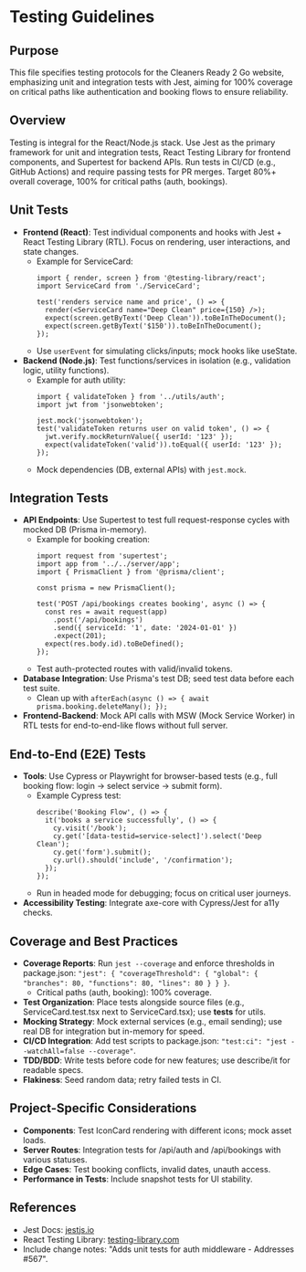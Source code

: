 # Testing Guidelines

## Purpose
This file specifies testing protocols for the Cleaners Ready 2 Go website, emphasizing unit and integration tests with Jest, aiming for 100% coverage on critical paths like authentication and booking flows to ensure reliability.

## Overview
Testing is integral for the React/Node.js stack. Use Jest as the primary framework for unit and integration tests, React Testing Library for frontend components, and Supertest for backend APIs. Run tests in CI/CD (e.g., GitHub Actions) and require passing tests for PR merges. Target 80%+ overall coverage, 100% for critical paths (auth, bookings).

## Unit Tests
- **Frontend (React)**: Test individual components and hooks with Jest + React Testing Library (RTL). Focus on rendering, user interactions, and state changes.
  - Example for ServiceCard:
    ```
    import { render, screen } from '@testing-library/react';
    import ServiceCard from './ServiceCard';

    test('renders service name and price', () => {
      render(<ServiceCard name="Deep Clean" price={150} />);
      expect(screen.getByText('Deep Clean')).toBeInTheDocument();
      expect(screen.getByText('$150')).toBeInTheDocument();
    });
    ```
  - Use `userEvent` for simulating clicks/inputs; mock hooks like useState.
- **Backend (Node.js)**: Test functions/services in isolation (e.g., validation logic, utility functions).
  - Example for auth utility:
    ```
    import { validateToken } from '../utils/auth';
    import jwt from 'jsonwebtoken';

    jest.mock('jsonwebtoken');
    test('validateToken returns user on valid token', () => {
      jwt.verify.mockReturnValue({ userId: '123' });
      expect(validateToken('valid')).toEqual({ userId: '123' });
    });
    ```
  - Mock dependencies (DB, external APIs) with `jest.mock`.

## Integration Tests
- **API Endpoints**: Use Supertest to test full request-response cycles with mocked DB (Prisma in-memory).
  - Example for booking creation:
    ```
    import request from 'supertest';
    import app from '../../server/app';
    import { PrismaClient } from '@prisma/client';

    const prisma = new PrismaClient();

    test('POST /api/bookings creates booking', async () => {
      const res = await request(app)
        .post('/api/bookings')
        .send({ serviceId: '1', date: '2024-01-01' })
        .expect(201);
      expect(res.body.id).toBeDefined();
    });
    ```
  - Test auth-protected routes with valid/invalid tokens.
- **Database Integration**: Use Prisma's test DB; seed test data before each test suite.
  - Clean up with `afterEach(async () => { await prisma.booking.deleteMany(); });`
- **Frontend-Backend**: Mock API calls with MSW (Mock Service Worker) in RTL tests for end-to-end-like flows without full server.

## End-to-End (E2E) Tests
- **Tools**: Use Cypress or Playwright for browser-based tests (e.g., full booking flow: login -> select service -> submit form).
  - Example Cypress test:
    ```
    describe('Booking Flow', () => {
      it('books a service successfully', () => {
        cy.visit('/book');
        cy.get('[data-testid=service-select]').select('Deep Clean');
        cy.get('form').submit();
        cy.url().should('include', '/confirmation');
      });
    });
    ```
  - Run in headed mode for debugging; focus on critical user journeys.
- **Accessibility Testing**: Integrate axe-core with Cypress/Jest for a11y checks.

## Coverage and Best Practices
- **Coverage Reports**: Run `jest --coverage` and enforce thresholds in package.json: `"jest": { "coverageThreshold": { "global": { "branches": 80, "functions": 80, "lines": 80 } } }`.
  - Critical paths (auth, booking): 100% coverage.
- **Test Organization**: Place tests alongside source files (e.g., ServiceCard.test.tsx next to ServiceCard.tsx); use __tests__ for utils.
- **Mocking Strategy**: Mock external services (e.g., email sending); use real DB for integration but in-memory for speed.
- **CI/CD Integration**: Add test scripts to package.json: `"test:ci": "jest --watchAll=false --coverage"`.
- **TDD/BDD**: Write tests before code for new features; use describe/it for readable specs.
- **Flakiness**: Seed random data; retry failed tests in CI.

## Project-Specific Considerations
- **Components**: Test IconCard rendering with different icons; mock asset loads.
- **Server Routes**: Integration tests for /api/auth and /api/bookings with various statuses.
- **Edge Cases**: Test booking conflicts, invalid dates, unauth access.
- **Performance in Tests**: Include snapshot tests for UI stability.

## References
- Jest Docs: [jestjs.io](https://jestjs.io/docs/getting-started)
- React Testing Library: [testing-library.com](https://testing-library.com/docs/react-testing-library/intro/)
- Include change notes: "Adds unit tests for auth middleware - Addresses #567".
